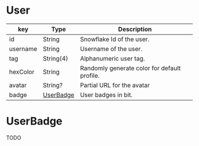 
# User

| key           | Type                                         | Description                                   |
| ------------- | -------------------------------------------- | --------------------------------------------- |
| id            | String                                       | Snowflake Id of the user.                     |
| username      | String                                       | Username of the user.                         |
| tag           | String(4)                                    | Alphanumeric user tag.                        |
| hexColor      | String                                       | Randomly generate color for default profile.  |
| avatar        | String?                                      | Partial URL for the avatar                    |
| badge         | [UserBadge](#userbadge)                  | User badges in bit.                              |

# UserBadge
TODO

